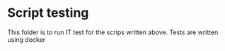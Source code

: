 # Script testing

This folder is to run IT test for the scrips written above.
Tests are written using docker